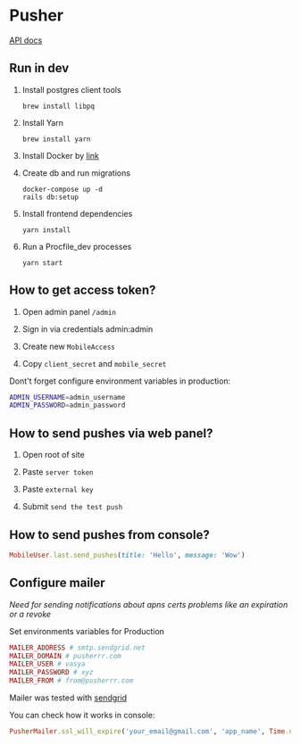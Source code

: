 # Pusher

[API docs](docs/api/API.md)

## Run in dev

1. Install postgres client tools
    ```
    brew install libpq
    ```
    
2. Install Yarn
    ```
    brew install yarn
    ```

3. Install Docker by [link](https://docs.docker.com/docker-for-mac/install/)

4. Create db and run migrations

    ```
    docker-compose up -d
    rails db:setup
    ```
    
5. Install frontend dependencies
    ```
    yarn install
    ```
    
6. Run a Procfile_dev processes

    ```
    yarn start
    ```
    
## How to get access token?

1. Open admin panel `/admin`

2. Sign in via credentials admin:admin

3. Create new `MobileAccess`

4. Copy `client_secret` and `mobile_secret`

Dont't forget configure environment variables in production:

```bash
ADMIN_USERNAME=admin_username
ADMIN_PASSWORD=admin_password
```

## How to send pushes via web panel?

1. Open root of site

2. Paste `server token`

3. Paste `external key` 

4. Submit `send the test push`

## How to send pushes from console?

```ruby
MobileUser.last.send_pushes(title: 'Hello', message: 'Wow')
```

## Configure mailer

_Need for sending notifications about apns certs problems
like an expiration or a revoke_

Set environments variables for Production

```ruby
MAILER_ADDRESS # smtp.sendgrid.net
MAILER_DOMAIN # pusherrr.com
MAILER_USER # vasya
MAILER_PASSWORD # xyz
MAILER_FROM # from@pusherrr.com
```

Mailer was tested with [sendgrid](https://app.sendgrid.com/guide/integrate/langs/smtp)

You can check how it works in console:

```ruby
PusherMailer.ssl_will_expire('your_email@gmail.com', 'app_name', Time.now).deliver_now
```